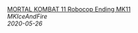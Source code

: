 <!--2024-07-06 00:20:37-->
<div class="yb">
  <a class="nodecor" href="/index.html?mir_videoigr/mortal_kombat_11_robocop_ending_mk11">
    <img class="preview" data-videoid="FE8-r8qadNY" src="https://i.ytimg.com/vi/FE8-r8qadNY/hqdefault.jpg" align="middle" alt="">
  </a>
  <div class="inlbl text">
    <a class="nodecor" href="/index.html?mir_videoigr/mortal_kombat_11_robocop_ending_mk11">MORTAL KOMBAT 11 Robocop Ending MK11</a><br>
    <i class="smaller2">MKIceAndFire</i><br>
    <i class="smaller3">2020-05-26</i>
  </div>
</div>
